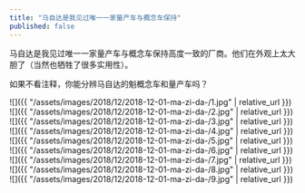 ```yaml
---
title: "马自达是我见过唯一一家量产车与概念车保持"
published: false
---
```

马自达是我见过唯一一家量产车与概念车保持高度一致的厂商。他们在外观上太大胆了（当然也牺牲了很多实用性）。

如果不看注释，你能分辨马自达的魁概念车和量产车吗？



![]({{ "/assets/images/2018/12/2018-12-01-ma-zi-da-/1.jpg" | relative_url }})
![]({{ "/assets/images/2018/12/2018-12-01-ma-zi-da-/2.jpg" | relative_url }})
![]({{ "/assets/images/2018/12/2018-12-01-ma-zi-da-/3.jpg" | relative_url }})
![]({{ "/assets/images/2018/12/2018-12-01-ma-zi-da-/4.jpg" | relative_url }})
![]({{ "/assets/images/2018/12/2018-12-01-ma-zi-da-/5.jpg" | relative_url }})
![]({{ "/assets/images/2018/12/2018-12-01-ma-zi-da-/6.jpg" | relative_url }})
![]({{ "/assets/images/2018/12/2018-12-01-ma-zi-da-/7.jpg" | relative_url }})
![]({{ "/assets/images/2018/12/2018-12-01-ma-zi-da-/8.jpg" | relative_url }})
![]({{ "/assets/images/2018/12/2018-12-01-ma-zi-da-/9.jpg" | relative_url }})
